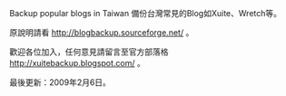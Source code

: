 Backup popular blogs in Taiwan
備份台灣常見的Blog如Xuite、Wretch等。

原說明請看 http://blogbackup.sourceforge.net/ 。

歡迎各位加入，任何意見請留言至官方部落格 http://xuitebackup.blogspot.com/ 。

最後更新：2009年2月6日。
